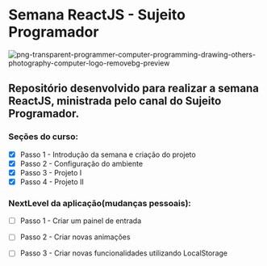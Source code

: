 # Semana ReactJS - Sujeito Programador

![png-transparent-programmer-computer-programming-drawing-others-photography-computer-logo-removebg-preview](https://user-images.githubusercontent.com/61607403/152074873-14046e91-baad-4eed-b4ca-d36f1aeb37db.png)

## Repositório desenvolvido para realizar a semana ReactJS, ministrada pelo canal do Sujeito Programador.

### Seções do curso: 
- [x] Passo 1 - Introdução da semana e criação do projeto
- [x] Passo 2 - Configuração do ambiente
- [x] Passo 3 - Projeto I
- [x] Passo 4 - Projeto II

### NextLevel da aplicação(mudanças pessoais):
- [ ] Passo 1 - Criar um painel de entrada
- [ ] Passo 2 - Criar novas animações
- [ ] Passo 3 - Criar novas funcionalidades utilizando LocalStorage



